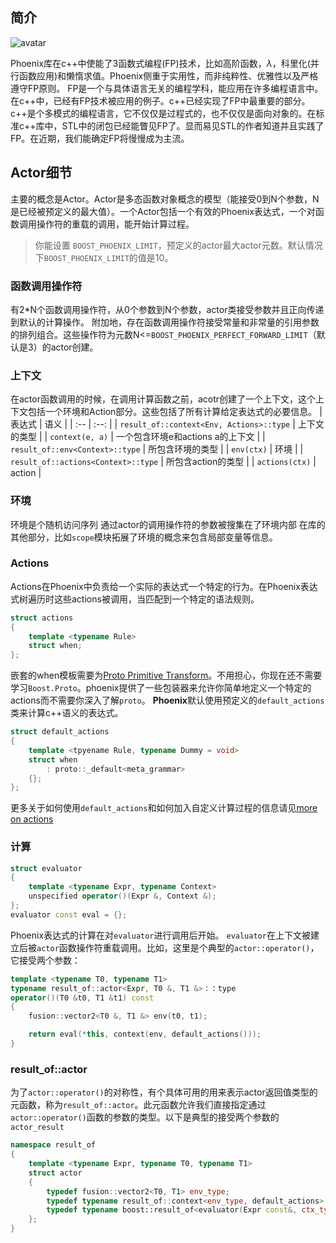 ## 简介
![avatar](https://www.boost.org/doc/libs/1_68_0/libs/phoenix/doc/html/images/banner.png)

Phoenix库在c++中使能了3函数式编程(FP)技术，比如高阶函数，$\lambda$，科里化(并行函数应用)和懒惰求值。Phoenix侧重于实用性，而非纯粹性、优雅性以及严格遵守FP原则。
FP是一个与具体语言无关的编程学科，能应用在许多编程语言中。在c++中，已经有FP技术被应用的例子。c++已经实现了FP中最重要的部分。c++是个多模式的编程语言，它不仅仅是过程式的，也不仅仅是面向对象的。在标准c++库中，STL中的闭包已经能瞥见FP了。显而易见STL的作者知道并且实践了FP。在近期，我们能确定FP将慢慢成为主流。

## Actor细节
主要的概念是Actor。Actor是多态函数对象概念的模型（能接受0到N个参数，N是已经被预定义的最大值）。一个Actor包括一个有效的Phoenix表达式，一个对函数调用操作符的重载的调用，能开始计算过程。
> 你能设置 `BOOST_PHOENIX_LIMIT`，预定义的actor最大actor元数。默认情况下`BOOST_PHOENIX_LIMIT`的值是10。
### 函数调用操作符
有2*N个函数调用操作符，从0个参数到N个参数，actor类接受参数并且正向传递到默认的计算操作。
附加地，存在函数调用操作符接受常量和非常量的引用参数的排列组合。这些操作符为元数N<=`BOOST_PHOENIX_PERFECT_FORWARD_LIMIT`（默认是3）的actor创建。
### 上下文
在actor函数调用的时候，在调用计算函数之前，acotr创建了一个上下文，这个上下文包括一个环境和Action部分。这些包括了所有计算给定表达式的必要信息。
| 表达式 | 语义 |
| :-- | :--: |
| `result_of::context<Env, Actions>::type` | 上下文的类型 |
| `context(e, a)` | 一个包含环境e和actions a的上下文 |
| `result_of::env<Context>::type` | 所包含环境的类型 |
| `env(ctx)` | 环境 |
| `result_of::actions<Context>::type` | 所包含action的类型 |
| `actions(ctx)` | action |
### 环境
环境是个随机访问序列
通过actor的调用操作符的参数被搜集在了环境内部
在库的其他部分，比如`scope`模块拓展了环境的概念来包含局部变量等信息。
### Actions
Actions在Phoenix中负责给一个实际的表达式一个特定的行为。在Phoenix表达式树遍历时这些actions被调用，当匹配到一个特定的语法规则。
```C++
struct actions
{
    template <typename Rule>
    struct when;
};
```
嵌套的when模板需要为[Proto Primitive Transform](TODO)。不用担心，你现在还不需要学习`Boost.Proto`。phoenix提供了一些包装器来允许你简单地定义一个特定的actions而不需要你深入了解`proto`。
**Phoenix**默认使用预定义的`default_actions`类来计算c++语义的表达式。
```C++
struct default_actions
{
    template <tpyename Rule, typename Dummy = void>
    struct when
        : proto::_default<meta_grammar>
    {};
};
```
更多关于如何使用`default_actions`和如何加入自定义计算过程的信息请见[more on actions]()
### 计算
```C++
struct evaluator
{
    template <typename Expr, typename Context>
    unspecified operator()(Expr &, Context &);
};
evaluator const eval = {};
```
Phoenix表达式的计算在对`evaluator`进行调用后开始。
`evaluator`在上下文被建立后被`actor`函数操作符重载调用。比如，这里是个典型的`actor::operator()`，它接受两个参数：
```C++
template <typename T0, typename T1>
typename result_of::actor<Expr, T0 &, T1 &>：：type
operator()(T0 &t0, T1 &t1) const
{
    fusion::vector2<T0 &, T1 &> env(t0, t1);

    return eval(*this, context(env, default_actions()));
}
```
### result_of::actor
为了`actor::operator()`的对称性，有个具体可用的用来表示actor返回值类型的元函数，称为`result_of::actor`。此元函数允许我们直接指定通过`actor::operator()`函数的参数的类型。以下是典型的接受两个参数的`actor_result`
```C++
namespace result_of
{
    template <typename Expr, typename T0, typename T1>
    struct actor
    {
        typedef fusion::vector2<T0, T1> env_type;
        typedef typename result_of::context<env_type, default_actions>::type ctx_type;
        typedef typename boost::result_of<evaluator(Expr const&, ctx_type)>::type type;
    };
}
```